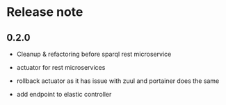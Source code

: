 # Release note

## 0.2.0
* Cleanup & refactoring before sparql rest microservice

* actuator for rest microservices

* rollback actuator as it has issue with zuul and portainer does the same

* add endpoint to elastic controller

